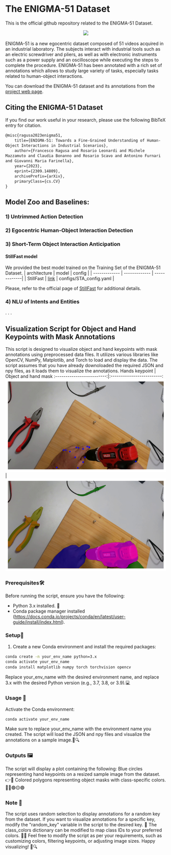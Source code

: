 # The ENIGMA-51 Dataset
This is the official github repository related to the ENIGMA-51 Dataset.

<div align="center">
  <img src="Images/enigma_16_videos_compressed.gif"/>
</div>

ENIGMA-51 is a new egocentric dataset composed of 51 videos acquired in an industrial laboratory. The subjects interact with industrial tools such as an electric screwdriver and pliers, as well as with electronic instruments such as a power supply and an oscilloscope while executing the steps to complete the procedure. ENIGMA-51 has been annotated with a rich set of annotations which allows to study large variety of tasks, especially tasks related to human-object interactions.

You can download the ENIGMA-51 dataset and its annotations from the [project web page](https://iplab.dmi.unict.it/ENIGMA-51/).


## Citing the ENIGMA-51 Dataset
If you find our work useful in your research, please use the following BibTeX entry for citation.
```
@misc{ragusa2023enigma51,
    title={ENIGMA-51: Towards a Fine-Grained Understanding of Human-Object Interactions in Industrial Scenarios}, 
    author={Francesco Ragusa and Rosario Leonardi and Michele Mazzamuto and Claudia Bonanno and Rosario Scavo and Antonino Furnari and Giovanni Maria Farinella},
    year={2023},
    eprint={2309.14809},
    archivePrefix={arXiv},
    primaryClass={cs.CV}
}

```

## Model Zoo and Baselines:
### 1) Untrimmed Action Detection
### 2) Egocentric Human-Object Interaction Detection

### 3) Short-Term Object Interaction Anticipation

#### StillFast model
We provided the best model trained on the Training Set of the ENIGMA-51 Dataset.
| architecture | model | config |
| ------------- | ------------- | -------------| 
| StillFast | [link](https://iplab.dmi.unict.it/sharing/ENIGMA-51/StillFast_ENIGMA-51_epoch_19.ckpt) | configs/STA_config.yaml |

Please, refer to the official page of [StillFast](https://github.com/fpv-iplab/stillfast) for additional details.
### 4) NLU of Intents and Entities
.
.
.









## Visualization Script for Object and Hand Keypoints with Mask Annotations

This script is designed to visualize object and hand keypoints with mask annotations using preprocessed data files. It utilizes various libraries like OpenCV, NumPy, Matplotlib, and Torch to load and display the data. The script assumes that you have already downoloaded the required JSON and npy files, as it loads them to visualize the annotations.
Hands keypoint            |  Object and hand mask
:-------------------------:|:-------------------------:
![](./Images/keypoint.png)  |  ![](./Images/masks.png)

### Prerequisites🛠️

Before running the script, ensure you have the following:

- Python 3.x installed. 🐍
- Conda package manager installed (https://docs.conda.io/projects/conda/en/latest/user-guide/install/index.html).

### Setup🔧

1. Create a new Conda environment and install the required packages:
```bash
conda create -n your_env_name python=3.x
conda activate your_env_name
conda install matplotlib numpy torch torchvision opencv
```
Replace your_env_name with the desired environment name, and replace 3.x with the desired Python version (e.g., 3.7, 3.8, or 3.9).💻

### Usage 🚀

Activate the Conda environment:
```bash
conda activate your_env_name
```

Make sure to replace your_env_name with the environment name you created.
The script will load the JSON and npy files and visualize the annotations on a sample image.📑🔍

### Outputs 🖼️
The script will display a plot containing the following:
Blue circles representing hand keypoints on a resized sample image from the dataset. 👉🔵
Colored polygons representing object masks with class-specific colors. 🎨🔴🟢🟡🟣


### Note 📝
The script uses random selection to display annotations for a random key from the dataset. If you want to visualize annotations for a specific key, modify the "random_key" variable in the script to the desired key. 🎲
The class_colors dictionary can be modified to map class IDs to your preferred colors. 🎨🔤
Feel free to modify the script as per your requirements, such as customizing colors, filtering keypoints, or adjusting image sizes. Happy visualizing! 🎉🔍

